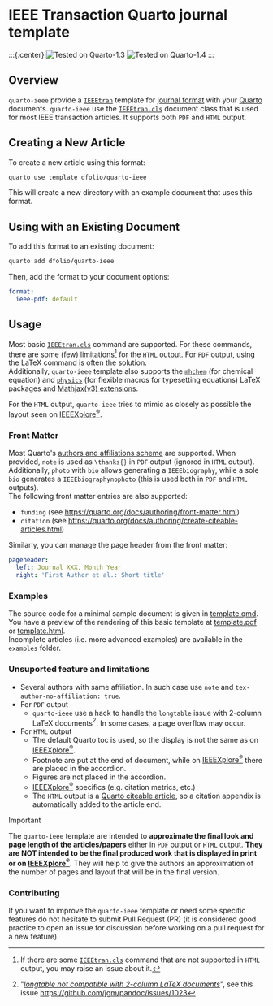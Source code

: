 # IEEE Transaction Quarto journal template

:::{.center}
![Tested on Quarto-1.3](https://img.shields.io/badge/quarto-1.3-blue?label=quarto)
![Tested on Quarto-1.4](https://img.shields.io/badge/quarto-1.4-blue?label=quarto)
:::

## Overview

`quarto-ieee` provide a [`IEEEtran`][`IEEEtran.cls`] template for [journal format](https://quarto.org/docs/journals/formats.html) with your [Quarto](https://quarto.org/) documents.
`quarto-ieee` use the [`IEEEtran.cls`] document class that is used for most IEEE transaction articles.
It supports both `PDF` and `HTML` output.

[`IEEEtran.cls`]: https://ctan.org/pkg/ieeetran "Document class for IEEE Transactions journals and conferences"

## Creating a New Article

To create a new article using this format:

``` bash
quarto use template dfolio/quarto-ieee
```

This will create a new directory with an example document that uses this format.

## Using with an Existing Document

To add this format to an existing document:

``` bash
quarto add dfolio/quarto-ieee
```

Then, add the format to your document options:

``` yaml
format:
  ieee-pdf: default
```

## Usage

Most basic [`IEEEtran.cls`] command are supported.
For  these commands, there are some (few) limitations[^HTML-limit] for the `HTML` output.
For `PDF` output, using the LaTeX command is often the solution.
\
Additionally, `quarto-ieee` template also supports the [`mhchem`](https://ctan.org/pkg/mhchem) (for chemical equation) 
and [`physics`](https://ctan.org/pkg/physics) (for flexible macros for typesetting equations) LaTeX packages 
and [Mathjax(v3) extensions](https://docs.mathjax.org/en/latest/input/tex/extensions/index.html).

[^HTML-limit]: If there are some [`IEEEtran.cls`] command that are not supported in `HTML` output, you may raise an issue about it.

For the  `HTML` output, `quarto-ieee` tries to mimic as closely as possible the layout seen on [IEEEXplore<sup>®</sup>].

### Front Matter

Most Quarto's [authors and affiliations scheme](https://quarto.org/docs/journals/authors.html) are supported.
When provided, `note` is used as `\thanks{}` in `PDF` output (ignored in `HTML` output).
Additionally, `photo` with `bio` allows generating a `IEEEbiography`, while a sole `bio` generates a `IEEEbiographynophoto` (this is used both in `PDF` and `HTML` outputs).
\
The following front matter entries are also supported:

- `funding` (see <https://quarto.org/docs/authoring/front-matter.html>)
- `citation` (see <https://quarto.org/docs/authoring/create-citeable-articles.html>)

Similarly, you can manage the page header from the front matter:

```yaml
pageheader:
  left: Journal XXX, Month Year
  right: 'First Author et al.: Short title'
```

### Examples

The source code for a minimal sample document is given in [template.qmd](template.qmd).
You have a preview of the rendering of this basic template at [template.pdf](https://dfolio.fr/posts/quarto-ieee/template.pdf) or  [template.html](https://dfolio.fr/posts/quarto-ieee/template.html). \
Incomplete articles (i.e. more advanced examples) are available in the `examples` folder.

### Unsuported feature and limitations

- Several authors with same affiliation. 
  In such case use `note` and `tex-author-no-affiliation: true`.
- For `PDF` output
  - `quarto-ieee` use a hack to handle the `longtable` issue with  2-column LaTeX documents[^longtable].
    In some cases, a page overflow may occur.
- For `HTML` output
  - The default Quarto toc is used, so the display is not the same as on [IEEEXplore<sup>®</sup>].
  - Footnote are put at the end of document, while on [IEEEXplore<sup>®</sup>] there are placed in the accordion.
  - Figures are not placed in the accordion.
  - [IEEEXplore<sup>®</sup>] specifics (e.g. citation metrics, etc.)
  - The `HTML` output is a  [Quarto citeable article](https://quarto.org/docs/authoring/create-citeable-articles.html), so a citation appendix is automatically added to the article end.

[^longtable]: "_[longtable not compatible with 2-column LaTeX documents](https://github.com/jgm/pandoc/issues/1023>)_", see this issue <https://github.com/jgm/pandoc/issues/1023>

  
> [!IMPORTANT]
> The `quarto-ieee` template are intended to **approximate the final look and page length of the articles/papers** either in `PDF` output or `HTML` output. 
> **They are NOT intended to be the final produced work that is displayed in print or on [IEEEXplore<sup>®</sup>]**.
> They will help to give the authors an approximation of the number of pages and layout that will be in the final version. 


### Contributing

If you want to improve the `quarto-ieee` template or need some specific features do not hesitate to submit Pull Request (PR) (it is considered good practice to open an issue for discussion before working on a pull request for a new feature).

[IEEEXplore<sup>®</sup>]: <https://ieeexplore.ieee.org/>

